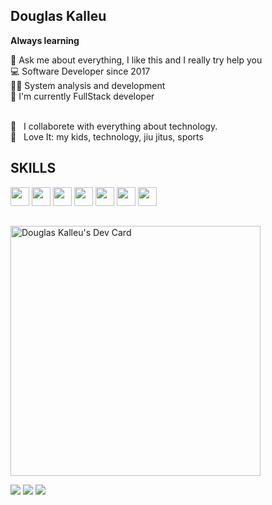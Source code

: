 ## Douglas Kalleu
<strong>Always learning</strong>

💬 Ask me about everything, I like this and I really try help you
<br />
:computer: Software Developer since 2017
<br />
👨‍🎓 System analysis and development
<br />
👷 I'm currently FullStack developer 
<br />

<br/> :black_heart: &nbsp; I collaborete with everything about technology.
<br/> 💬  &nbsp; Love It: my kids, technology, jiu jitus, sports

## SKILLS
 
<div>
<img width="30px" src="https://cdn.jsdelivr.net/npm/devicon-2.2@2.2.0/icons/csharp/csharp-original.svg" />
<img width="30px" src="https://cdn.jsdelivr.net/gh/devicons/devicon/icons/javascript/javascript-original.svg" />
<img width="30px" src="https://cdn.jsdelivr.net/gh/devicons/devicon/icons/typescript/typescript-original.svg" />
<img width="30px" src="https://cdn.jsdelivr.net/gh/devicons/devicon/icons/angularjs/angularjs-original.svg" />
<img width="30px" src="https://cdn.jsdelivr.net/gh/devicons/devicon/icons/dot-net/dot-net-original.svg" />
<img width="30px" src="https://cdn.jsdelivr.net/gh/devicons/devicon/icons/flutter/flutter-original.svg" />
<img width="30px" src="https://cdn.jsdelivr.net/gh/devicons/devicon/icons/php/php-original.svg" />
</div>

##

<a href="https://app.daily.dev/douglaskalleu05"><img src="https://api.daily.dev/devcards/ff18454b45d24958970e657da2e43639.png?r=wvf" width="400" alt="Douglas Kalleu's Dev Card"/></a>

<div>
 <a href="https://api.whatsapp.com/send?phone=5531992314953"><img src="https://img.shields.io/badge/WhatsApp-25D366?style=for-the-badge&logo=whatsapp&logoColor=white" /></a>
 <a href="https://www.instagram.com/douglaskalleu/"><img src="https://img.shields.io/badge/Instagram-E4405F?style=for-the-badge&logo=instagram&logoColor=white" /></a>
 <a href="https://www.linkedin.com/in/douglas-kalleu-236821b4/"><img src="https://img.shields.io/badge/LinkedIn-0077B5?style=for-the-badge&logo=linkedin&logoColor=white" /></a>
</div>

##
